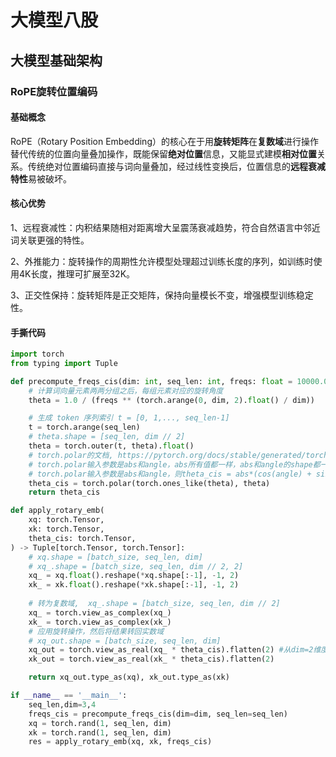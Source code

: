 # 大模型八股

## 大模型基础架构

### RoPE旋转位置编码

#### 基础概念

RoPE（Rotary Position Embedding）的核心在于用**旋转矩阵**在**复数域**进行操作替代传统的位置向量叠加操作，既能保留**绝对位置**信息，又能显式建模**相对位置**关系。传统绝对位置编码直接与词向量叠加，经过线性变换后，位置信息的**远程衰减特性**易被破坏。

#### 核心优势

1、远程衰减性：内积结果随相对距离增大呈震荡衰减趋势，符合自然语言中邻近词关联更强的特性。

2、外推能力：旋转操作的周期性允许模型处理超过训练长度的序列，如训练时使用4K长度，推理可扩展至32K。

3、正交性保持：旋转矩阵是正交矩阵，保持向量模长不变，增强模型训练稳定性。

#### 手撕代码

```python
import torch
from typing import Tuple

def precompute_freqs_cis(dim: int, seq_len: int, freqs: float = 10000.0):
    # 计算词向量元素两两分组之后，每组元素对应的旋转角度
    theta = 1.0 / (freqs ** (torch.arange(0, dim, 2).float() / dim))

    # 生成 token 序列索引 t = [0, 1,..., seq_len-1]
    t = torch.arange(seq_len)
    # theta.shape = [seq_len, dim // 2] 
    theta = torch.outer(t, theta).float()
    # torch.polar的文档, https://pytorch.org/docs/stable/generated/torch.polar.html
    # torch.polar输入参数是abs和angle，abs所有值都一样，abs和angle的shape都一样
    # torch.polar输入参数是abs和angle，则theta_cis = abs*(cos(angle) + sin(angle)i)
    theta_cis = torch.polar(torch.ones_like(theta), theta)
    return theta_cis

def apply_rotary_emb(
    xq: torch.Tensor,
    xk: torch.Tensor,
    theta_cis: torch.Tensor,
) -> Tuple[torch.Tensor, torch.Tensor]:
    # xq.shape = [batch_size, seq_len, dim]
    # xq_.shape = [batch_size, seq_len, dim // 2, 2]
    xq_ = xq.float().reshape(*xq.shape[:-1], -1, 2)
    xk_ = xk.float().reshape(*xk.shape[:-1], -1, 2)
    
    # 转为复数域,  xq_.shape = [batch_size, seq_len, dim // 2]
    xq_ = torch.view_as_complex(xq_)
    xk_ = torch.view_as_complex(xk_)
    # 应用旋转操作，然后将结果转回实数域
    # xq_out.shape = [batch_size, seq_len, dim]
    xq_out = torch.view_as_real(xq_ * theta_cis).flatten(2) #从dim=2维度开始拍平
    xk_out = torch.view_as_real(xk_ * theta_cis).flatten(2)

    return xq_out.type_as(xq), xk_out.type_as(xk)

if __name__ == '__main__':
    seq_len,dim=3,4
    freqs_cis = precompute_freqs_cis(dim=dim, seq_len=seq_len)
    xq = torch.rand(1, seq_len, dim)
    xk = torch.rand(1, seq_len, dim)
    res = apply_rotary_emb(xq, xk, freqs_cis)
```

